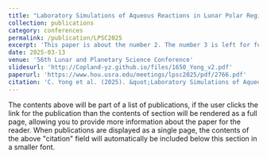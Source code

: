 ```yaml
---
title: "Laboratory Simulations of Aqueous Reactions in Lunar Polar Regions"
collection: publications
category: conferences
permalink: /publication/LPSC2025
excerpt: 'This paper is about the number 2. The number 3 is left for future work.'
date: 2025-03-13
venue: '56th Lunar and Planetary Science Conference'
slidesurl: 'http://Copland-yz.github.io/files/1650_Yong_v2.pdf'
paperurl: 'https://www.hou.usra.edu/meetings/lpsc2025/pdf/2766.pdf'
citation: 'C. Yong et al. (2025). &quot;Laboratory Simulations of Aqueous Reactions in Lunar Polar Regions.&quot; <i>56th LPSC</i>. Abstract #2766.'
---
```


The contents above will be part of a list of publications, if the user clicks the link for the publication than the contents of section will be rendered as a full page, allowing you to provide more information about the paper for the reader. When publications are displayed as a single page, the contents of the above "citation" field will automatically be included below this section in a smaller font.
